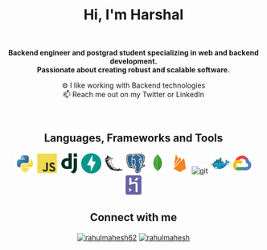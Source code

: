 <h1 align="center">Hi, I'm Harshal</h1><br/>

<strong><p align="center">Backend engineer and postgrad student specializing in web and backend development.<br/>
Passionate about creating robust and scalable software.</p></strong>

<p align="center">
⚙️ I like working with Backend technologies<br>
📫 Reach me out on my Twitter or LinkedIn
</p><br/>

<h2 align="center">Languages, Frameworks and Tools</h2>
<p align="center">
<img src="https://raw.githubusercontent.com/devicons/devicon/master/icons/python/python-original.svg" alt="python" width="40" height="40" />
<img src="https://raw.githubusercontent.com/devicons/devicon/master/icons/javascript/javascript-original.svg" alt="javascript" width="40" height="40" />
<img src="https://raw.githubusercontent.com/devicons/devicon/master/icons/django/django-plain.svg" alt="django" width="40" height="40" />
<img src="https://raw.githubusercontent.com/devicons/devicon/master/icons/fastapi/fastapi-original.svg" alt="fastapi" width="40" height="40" />
<img src="https://raw.githubusercontent.com/devicons/devicon/master/icons/flask/flask-original.svg" alt="flask" width="40" height="40" />
<img src="https://raw.githubusercontent.com/devicons/devicon/master/icons/postgresql/postgresql-original.svg" alt="postgresql" width="40" height="40" />
<img src="https://raw.githubusercontent.com/devicons/devicon/master/icons/mongodb/mongodb-original.svg" alt="mongodb" width="40" height="40"/>
<img src="https://raw.githubusercontent.com/devicons/devicon/master/icons/firebase/firebase-plain.svg" alt="firebase" width="40" height="40" />
<img src="https://www.vectorlogo.zone/logos/git-scm/git-scm-icon.svg" alt="git" width="40" height="40"/>
<img src="https://raw.githubusercontent.com/devicons/devicon/master/icons/docker/docker-original.svg" alt="docker" width="40" height="40" />
<img src="https://raw.githubusercontent.com/devicons/devicon/master/icons/googlecloud/googlecloud-original.svg" alt="googlecloud" width="40" height="40" />
<img src="https://raw.githubusercontent.com/devicons/devicon/master/icons/heroku/heroku-plain.svg" alt="heroku" width="40" height="40" />
<br/>

<h2 align="center">Connect with me</h2>
<p align="center">
<a href="https://twitter.com/harshallaheri12/" target="_blank"><img align="center" src="https://raw.githubusercontent.com/rahuldkjain/github-profile-readme-generator/master/src/images/icons/Social/twitter.svg" alt="rahulmahesh62" height="30" width="40" /></a>
<a href="https://www.linkedin.com/in/harshallaheri/" target="_blank"><img align="center" src="https://raw.githubusercontent.com/rahuldkjain/github-profile-readme-generator/master/src/images/icons/Social/linked-in-alt.svg" alt="rahulmahesh" height="30" width="40" /></a>
</p>

<!---
Harshal6927/Harshal6927 is a ✨ special ✨ repository because its `README.md` (this file) appears on your GitHub profile.
You can click the Preview link to take a look at your changes.
--->
